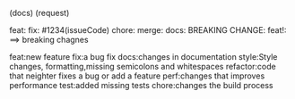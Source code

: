 (docs)
(request)

feat:
fix: #1234(issueCode)
chore:
merge:
docs:
BREAKING CHANGE:
feat!: ==> breaking chagnes

feat:new feature
fix:a bug fix
docs:changes in documentation
style:Style changes, formatting,missing semicolons and whitespaces
refactor:code that neighter fixes a bug or add a feature
perf:changes that improves performance
test:added missing tests
chore:changes the build process
